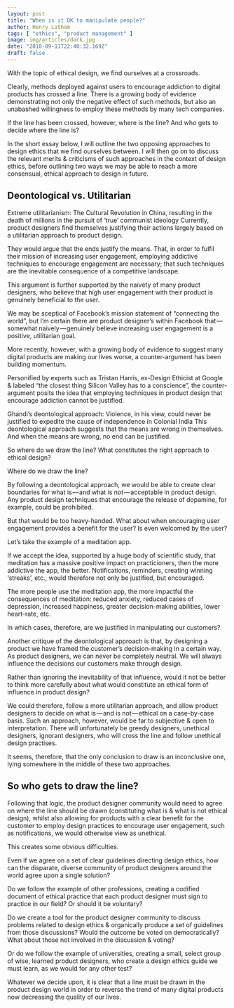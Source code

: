 ```yaml
---
layout: post
title: "When is it OK to manipulate people?"
author: Henry Latham
tags: [ "ethics", "product management" ]
image: img/articles/dark.jpg
date: "2018-09-11T22:40:32.169Z"
draft: false
---
```



With the topic of ethical design, we find ourselves at a crossroads.

Clearly, methods deployed against users to encourage addiction to digital products has crossed a line. There is a growing body of evidence demonstrating not only the negative effect of such methods, but also an unabashed willingness to employ these methods by many tech companies.

If the line has been crossed, however, where is the line? And who gets to decide where the line is?

In the short essay below, I will outline the two opposing approaches to design ethics that we find ourselves between. I will then go on to discuss the relevant merits & criticisms of such approaches in the context of design ethics, before outlining two ways we may be able to reach a more consensual, ethical approach to design in future.


## Deontological vs. Utilitarian

Extreme utilitarianism: The Cultural Revolution in China, resulting in the death of millions in the pursuit of ‘true’ communist ideology
Currently, product designers find themselves justifying their actions largely based on a utilitarian approach to product design.

They would argue that the ends justify the means. That, in order to fulfil their mission of increasing user engagement, employing addictive techniques to encourage engagement are necessary; that such techniques are the inevitable consequence of a competitive landscape.

This argument is further supported by the naivety of many product designers, who believe that high user engagement with their product is genuinely beneficial to the user.

We may be sceptical of Facebook’s mission statement of “connecting the world”, but I’m certain there are product designer’s within Facebook that — somewhat naively — genuinely believe increasing user engagement is a positive, utilitarian goal.

More recently, however, with a growing body of evidence to suggest many digital products are making our lives worse, a counter-argument has been building momentum.

Personified by experts such as Tristan Harris, ex-Design Ethicist at Google & labeled “the closest thing Silicon Valley has to a conscience”, the counter-argument posits the idea that employing techniques in product design that encourage addiction cannot be justified.


Ghandi’s deontological approach: Violence, in his view, could never be justified to expedite the cause of independence in Colonial India
This deontological approach suggests that the means are wrong in themselves. And when the means are wrong, no end can be justified.

So where do we draw the line? What constitutes the right approach to ethical design?

Where do we draw the line?

By following a deontological approach, we would be able to create clear boundaries for what is — and what is not — acceptable in product design. Any product design techniques that encourage the release of dopamine, for example, could be prohibited.

But that would be too heavy-handed. What about when encouraging user engagement provides a benefit for the user? Is even welcomed by the user?

Let’s take the example of a meditation app.


If we accept the idea, supported by a huge body of scientific study, that meditation has a massive positive impact on practicioners, then the more addictive the app, the better. Notifications, reminders, creating winning ‘streaks’, etc., would therefore not only be justified, but encouraged.

The more people use the meditation app, the more impactful the consequences of meditation: reduced anxiety, reduced cases of depression, increased happiness, greater decision-making abilities, lower heart-rate, etc.

In which cases, therefore, are we justified in manipulating our customers?

Another critique of the deontological approach is that, by designing a product we have framed the customer’s decision-making in a certain way. As product designers, we can never be completely neutral. We will always influence the decisions our customers make through design.

Rather than ignoring the inevitability of that influence, would it not be better to think more carefully about what would constitute an ethical form of influence in product design?

We could therefore, follow a more utilitarian approach, and allow product designers to decide on what is — and is not — ethical on a case-by-case basis. Such an approach, however, would be far to subjective & open to interpretation. There will unfortunately be greedy designers, unethical designers, ignorant designers, who will cross the line and follow unethical design practises.

It seems, therefore, that the only conclusion to draw is an inconclusive one, lying somewhere in the middle of these two approaches.

## So who gets to draw the line?

Following that logic, the product designer community would need to agree on where the line should be drawn (constituting what is & what is not ethical design), whilst also allowing for products with a clear benefit for the customer to employ design practices to encourage user engagement, such as notifications, we would otherwise view as unethical.

This creates some obvious difficulties.

Even if we agree on a set of clear guidelines directing design ethics, how can the disparate, diverse community of product designers around the world agree upon a single solution?

Do we follow the example of other professions, creating a codified document of ethical practice that each product designer must sign to practice in our field? Or should it be voluntary?

Do we create a tool for the product designer community to discuss problems related to design ethics & organically produce a set of guidelines from those discussions? Would the outcome be voted on democratically? What about those not involved in the discussion & voting?

Or do we follow the example of universities, creating a small, select group of wise, learned product designers, who create a design ethics guide we must learn, as we would for any other test?

Whatever we decide upon, it is clear that a line must be drawn in the product design world in order to reverse the trend of many digital products now decreasing the quality of our lives.
